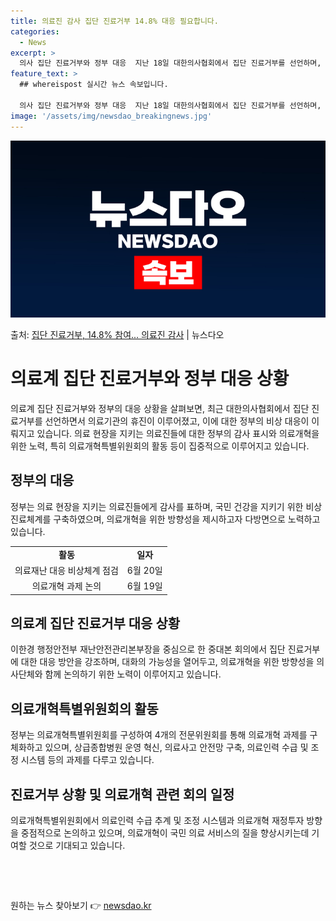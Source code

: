 ```yaml
---
title: 의료진 감사 집단 진료거부 14.8% 대응 필요합니다.
categories:
  - News
excerpt: >
  의사 집단 진료거부와 정부 대응  지난 18일 대한의사협회에서 집단 진료거부를 선언하며, 실제 휴진한 의료기…
feature_text: >
  ## whereispost 실시간 뉴스 속보입니다.

  의사 집단 진료거부와 정부 대응  지난 18일 대한의사협회에서 집단 진료거부를 선언하며, 실제 휴진한 의료기…
image: '/assets/img/newsdao_breakingnews.jpg'
---
```


![뉴스다오 속보](/assets/img/newsdao_breakingnews.jpg)

<p>출처: <a href="https://newsdao.kr/4342" rel="dofollow">집단 진료거부, 14.8% 참여... 의료진 감사</a> | 뉴스다오</p>

<h1>의료계 집단 진료거부와 정부 대응 상황</h1>

<p data-ke-size="size16">의료계 집단 진료거부와 정부의 대응 상황을 살펴보면, 최근 대한의사협회에서 집단 진료거부를 선언하면서 의료기관의 휴진이 이루어졌고, 이에 대한 정부의 비상 대응이 이뤄지고 있습니다. 의료 현장을 지키는 의료진들에 대한 정부의 감사 표시와 의료개혁을 위한 노력, 특히 의료개혁특별위원회의 활동 등이 집중적으로 이루어지고 있습니다.</p>

<h2>정부의 대응</h2>
<p data-ke-size="size16">정부는 의료 현장을 지키는 의료진들에게 감사를 표하며, 국민 건강을 지키기 위한 비상 진료체계를 구축하였으며, 의료개혁을 위한 방향성을 제시하고자 다방면으로 노력하고 있습니다.</p>
<table>
    <tr>
        <td style="text-align: center; height: 17px;"><b>활동</b></td>
        <td style="text-align: center; height: 17px;"><b>일자</b></td>
    </tr>
    <tr>
        <td style="text-align: center; height: 17px;">의료재난 대응 비상체계 점검</td>
        <td style="text-align: center; height: 17px;">6월 20일</td>
    </tr>
    <tr>
        <td style="text-align: center; height: 17px;">의료개혁 과제 논의</td>
        <td style="text-align: center; height: 17px;">6월 19일</td>
    </tr>
</table>

<h2>의료계 집단 진료거부 대응 상황</h2>
<p data-ke-size="size16">이한경 행정안전부 재난안전관리본부장을 중심으로 한 중대본 회의에서 집단 진료거부에 대한 대응 방안을 강조하며, 대화의 가능성을 열어두고, 의료개혁을 위한 방향성을 의사단체와 함께 논의하기 위한 노력이 이루어지고 있습니다.</p>

<h2>의료개혁특별위원회의 활동</h2>
<p data-ke-size="size16">정부는 의료개혁특별위원회를 구성하여 4개의 전문위원회를 통해 의료개혁 과제를 구체화하고 있으며, 상급종합병원 운영 혁신, 의료사고 안전망 구축, 의료인력 수급 및 조정 시스템 등의 과제를 다루고 있습니다.</p>

<h2>진료거부 상황 및 의료개혁 관련 회의 일정</h2>
<p data-ke-size="size16">의료개혁특별위원회에서 의료인력 수급 추계 및 조정 시스템과 의료개혁 재정투자 방향을 중점적으로 논의하고 있으며, 의료개혁이 국민 의료 서비스의 질을 향상시키는데 기여할 것으로 기대되고 있습니다.</p>

<p data-ke-size="size16">&nbsp;</p>

<p data-ke-size="size16">&nbsp;</p> 

원하는 뉴스 찾아보기 👉 <a href="https://newsdao.kr" rel="dofollow">newsdao.kr</a>


